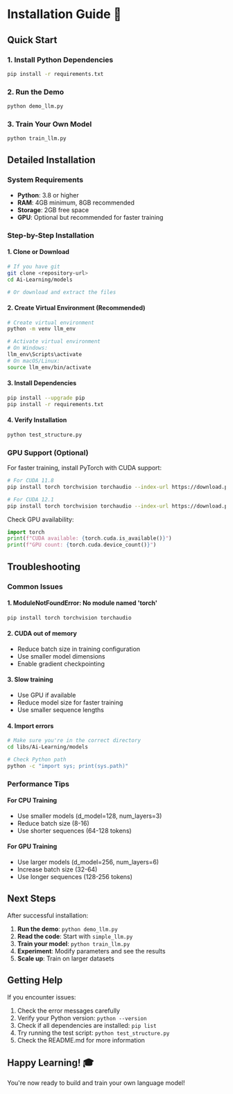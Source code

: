 # Installation Guide 🚀

## Quick Start

### 1. Install Python Dependencies
```bash
pip install -r requirements.txt
```

### 2. Run the Demo
```bash
python demo_llm.py
```

### 3. Train Your Own Model
```bash
python train_llm.py
```

## Detailed Installation

### System Requirements
- **Python**: 3.8 or higher
- **RAM**: 4GB minimum, 8GB recommended
- **Storage**: 2GB free space
- **GPU**: Optional but recommended for faster training

### Step-by-Step Installation

#### 1. Clone or Download
```bash
# If you have git
git clone <repository-url>
cd Ai-Learning/models

# Or download and extract the files
```

#### 2. Create Virtual Environment (Recommended)
```bash
# Create virtual environment
python -m venv llm_env

# Activate virtual environment
# On Windows:
llm_env\Scripts\activate
# On macOS/Linux:
source llm_env/bin/activate
```

#### 3. Install Dependencies
```bash
pip install --upgrade pip
pip install -r requirements.txt
```

#### 4. Verify Installation
```bash
python test_structure.py
```

### GPU Support (Optional)

For faster training, install PyTorch with CUDA support:

```bash
# For CUDA 11.8
pip install torch torchvision torchaudio --index-url https://download.pytorch.org/whl/cu118

# For CUDA 12.1
pip install torch torchvision torchaudio --index-url https://download.pytorch.org/whl/cu121
```

Check GPU availability:
```python
import torch
print(f"CUDA available: {torch.cuda.is_available()}")
print(f"GPU count: {torch.cuda.device_count()}")
```

## Troubleshooting

### Common Issues

#### 1. ModuleNotFoundError: No module named 'torch'
```bash
pip install torch torchvision torchaudio
```

#### 2. CUDA out of memory
- Reduce batch size in training configuration
- Use smaller model dimensions
- Enable gradient checkpointing

#### 3. Slow training
- Use GPU if available
- Reduce model size for faster training
- Use smaller sequence lengths

#### 4. Import errors
```bash
# Make sure you're in the correct directory
cd libs/Ai-Learning/models

# Check Python path
python -c "import sys; print(sys.path)"
```

### Performance Tips

#### For CPU Training
- Use smaller models (d_model=128, num_layers=3)
- Reduce batch size (8-16)
- Use shorter sequences (64-128 tokens)

#### For GPU Training
- Use larger models (d_model=256, num_layers=6)
- Increase batch size (32-64)
- Use longer sequences (128-256 tokens)

## Next Steps

After successful installation:

1. **Run the demo**: `python demo_llm.py`
2. **Read the code**: Start with `simple_llm.py`
3. **Train your model**: `python train_llm.py`
4. **Experiment**: Modify parameters and see the results
5. **Scale up**: Train on larger datasets

## Getting Help

If you encounter issues:

1. Check the error messages carefully
2. Verify your Python version: `python --version`
3. Check if all dependencies are installed: `pip list`
4. Try running the test script: `python test_structure.py`
5. Check the README.md for more information

## Happy Learning! 🎓

You're now ready to build and train your own language model!
